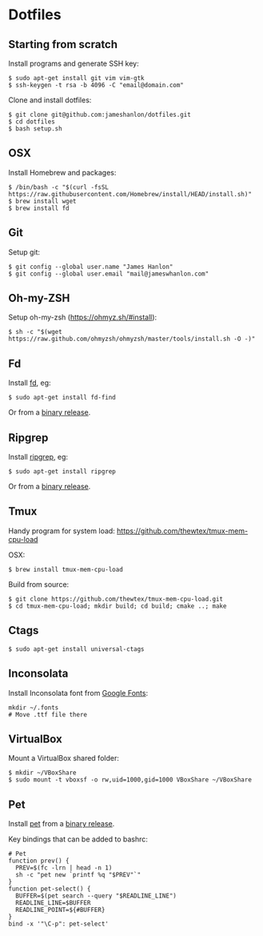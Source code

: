 # Dotfiles

## Starting from scratch

Install programs and generate SSH key:
```
$ sudo apt-get install git vim vim-gtk
$ ssh-keygen -t rsa -b 4096 -C "email@domain.com"
```

Clone and install dotfiles:
```
$ git clone git@github.com:jameshanlon/dotfiles.git
$ cd dotfiles
$ bash setup.sh
```

## OSX

Install Homebrew and packages:
```
$ /bin/bash -c "$(curl -fsSL https://raw.githubusercontent.com/Homebrew/install/HEAD/install.sh)"
$ brew install wget
$ brew install fd
```

## Git

Setup git:
```
$ git config --global user.name "James Hanlon"
$ git config --global user.email "mail@jameswhanlon.com"
```

## Oh-my-ZSH

Setup oh-my-zsh (https://ohmyz.sh/#install):
```
$ sh -c "$(wget https://raw.github.com/ohmyzsh/ohmyzsh/master/tools/install.sh -O -)"
```

## Fd

Install [fd](https://github.com/sharkdp/fd), eg:
```
$ sudo apt-get install fd-find
```
Or from a [binary release](https://github.com/sharkdp/fd/releases).

## Ripgrep

Install [ripgrep](https://github.com/BurntSushi/ripgrep), eg:
```
$ sudo apt-get install ripgrep
```
Or from a [binary release](https://github.com/BurntSushi/ripgrep/releases).

## Tmux

Handy program for system load:
https://github.com/thewtex/tmux-mem-cpu-load

OSX:
```
$ brew install tmux-mem-cpu-load
```

Build from source:
```
$ git clone https://github.com/thewtex/tmux-mem-cpu-load.git
$ cd tmux-mem-cpu-load; mkdir build; cd build; cmake ..; make
```

## Ctags

```
$ sudo apt-get install universal-ctags
```

## Inconsolata

Install Inconsolata font from [Google Fonts](https://fonts.google.com/specimen/Inconsolata):
```
mkdir ~/.fonts
# Move .ttf file there
```

## VirtualBox

Mount a VirtualBox shared folder:
```
$ mkdir ~/VBoxShare
$ sudo mount -t vboxsf -o rw,uid=1000,gid=1000 VBoxShare ~/VBoxShare
```

## Pet

Install [pet](https://github.com/knqyf263/pet)
from a [binary release](https://github.com/knqyf263/pet/releases).

Key bindings that can be added to bashrc:
```
# Pet
function prev() {
  PREV=$(fc -lrn | head -n 1)
  sh -c "pet new `printf %q "$PREV"`"
}
function pet-select() {
  BUFFER=$(pet search --query "$READLINE_LINE")
  READLINE_LINE=$BUFFER
  READLINE_POINT=${#BUFFER}
}
bind -x '"\C-p": pet-select'
```
